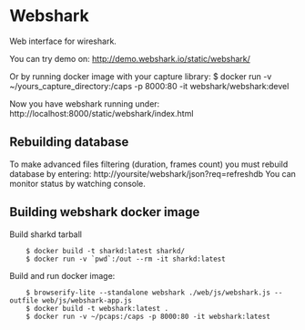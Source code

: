 Webshark
==============================

Web interface for wireshark.

You can try demo on: http://demo.webshark.io/static/webshark/

Or by running docker image with your capture library:
	$ docker run -v ~/yours_capture_directory:/caps -p 8000:80 -it webshark/webshark:devel

Now you have webshark running under: http://localhost:8000/static/webshark/index.html

Rebuilding database
-------------

To make advanced files filtering (duration, frames count) you must rebuild database by entering: http://yoursite/webshark/json?req=refreshdb
You can monitor status by watching console.

Building webshark docker image
-------------

Build sharkd tarball
~~~~
	$ docker build -t sharkd:latest sharkd/
	$ docker run -v `pwd`:/out --rm -it sharkd:latest
~~~~

Build and run docker image:
~~~~
	$ browserify-lite --standalone webshark ./web/js/webshark.js --outfile web/js/webshark-app.js
	$ docker build -t webshark:latest .
	$ docker run -v ~/pcaps:/caps -p 8000:80 -it webshark:latest
~~~~
